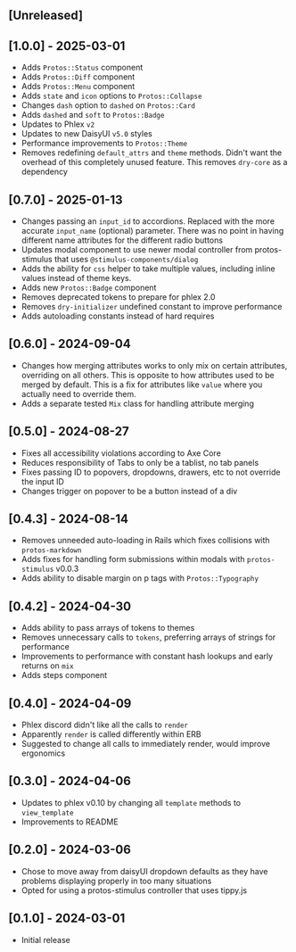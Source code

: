 ## [Unreleased]

## [1.0.0] - 2025-03-01

- Adds `Protos::Status` component
- Adds `Protos::Diff` component
- Adds `Protos::Menu` component
- Adds `state` and `icon` options to `Protos::Collapse`
- Changes `dash` option to `dashed` on `Protos::Card`
- Adds `dashed` and `soft` to `Protos::Badge`
- Updates to Phlex `v2`
- Updates to new DaisyUI `v5.0` styles
- Performance improvements to `Protos::Theme`
- Removes redefining `default_attrs` and `theme` methods. Didn't want the
  overhead of this completely unused feature. This removes `dry-core` as
  a dependency

## [0.7.0] - 2025-01-13

- Changes passing an `input_id` to accordions. Replaced with the more accurate
  `input_name` (optional) parameter. There was no point in having different
  name attributes for the different radio buttons
- Updates modal component to use newer modal controller from protos-stimulus
  that uses `@stimulus-components/dialog`
- Adds the ability for `css` helper to take multiple values, including inline
  values instead of theme keys.
- Adds new `Protos::Badge` component
- Removes deprecated tokens to prepare for phlex 2.0
- Removes `dry-initializer` undefined constant to improve performance
- Adds autoloading constants instead of hard requires

## [0.6.0] - 2024-09-04

- Changes how merging attributes works to only mix on certain attributes,
  overriding on all others. This is opposite to how attributes used to be merged
  by default. This is a fix for attributes like `value` where you actually need
  to override them.
- Adds a separate tested `Mix` class for handling attribute merging

## [0.5.0] - 2024-08-27

- Fixes all accessibility violations according to Axe Core
- Reduces responsibility of Tabs to only be a tablist, no tab panels
- Fixes passing ID to popovers, dropdowns, drawers, etc to not override the
  input ID
- Changes trigger on popover to be a button instead of a div

## [0.4.3] - 2024-08-14

- Removes unneeded auto-loading in Rails which fixes collisions with `protos-markdown`
- Adds fixes for handling form submissions within modals with `protos-stimulus`
  v0.0.3
- Adds ability to disable margin on p tags with `Protos::Typography`

## [0.4.2] - 2024-04-30

- Adds ability to pass arrays of tokens to themes
- Removes unnecessary calls to `tokens`, preferring arrays of strings for
  performance
- Improvements to performance with constant hash lookups and early returns on
  `mix`
- Adds steps component

## [0.4.0] - 2024-04-09

- Phlex discord didn't like all the calls to `render`
- Apparently `render` is called differently within ERB
- Suggested to change all calls to immediately render, would improve ergonomics

## [0.3.0] - 2024-04-06

- Updates to phlex v0.10 by changing all `template` methods to `view_template`
- Improvements to README

## [0.2.0] - 2024-03-06

- Chose to move away from daisyUI dropdown defaults as they have problems
  displaying properly in too many situations
- Opted for using a protos-stimulus controller that uses tippy.js

## [0.1.0] - 2024-03-01

- Initial release
